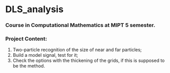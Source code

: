 # DLS_analysis
### Course in Computational Mathematics at MIPT 5 semester. 

### Project Content:
1. Two-particle recognition of the size of near and far particles;
2. Build a model signal, test for it;
3. Check the options with the thickening of the grids, if this is supposed to be the method.
